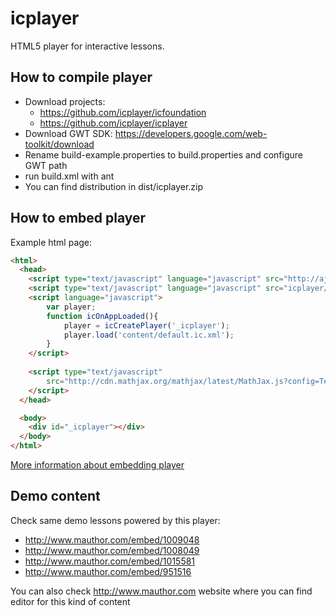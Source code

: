 # icplayer

HTML5 player for interactive lessons.


## How to compile player

* Download projects:
  * https://github.com/icplayer/icfoundation
  * https://github.com/icplayer/icplayer
* Download GWT SDK: https://developers.google.com/web-toolkit/download
* Rename build-example.properties to build.properties and configure GWT path
* run build.xml with ant
* You can find distribution in dist/icplayer.zip


## How to embed player

Example html page:

```html
<html>
  <head>
    <script type="text/javascript" language="javascript" src="http://ajax.googleapis.com/ajax/libs/jquery/1.7.1/jquery.min.js"></script>
    <script type="text/javascript" language="javascript" src="icplayer/icplayer.nocache.js"></script>
    <script language="javascript">
		var player;
      	function icOnAppLoaded(){
    	    player = icCreatePlayer('_icplayer');
        	player.load('content/default.ic.xml');
      	}
    </script>
    
    <script type="text/javascript" 
  		src="http://cdn.mathjax.org/mathjax/latest/MathJax.js?config=TeX-AMS-MML_HTMLorMML">
	</script>
  </head>

  <body>
	<div id="_icplayer"></div>
  </body>
</html>
```

[More information about embedding player](doc/embed.md)

## Demo content

Check same demo lessons powered by this player:
* http://www.mauthor.com/embed/1009048
* http://www.mauthor.com/embed/1008049
* http://www.mauthor.com/embed/1015581
* http://www.mauthor.com/embed/951516

You can also check http://www.mauthor.com website where you can find editor for this kind of content
